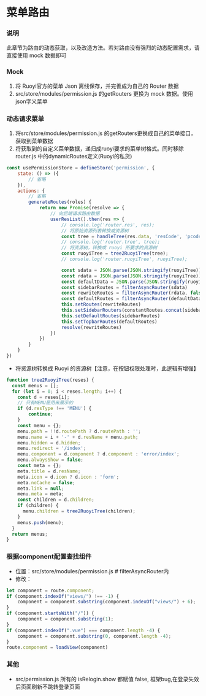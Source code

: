 # 菜单路由

### 说明

此章节为路由的动态获取，以及改造方法。若对路由没有强烈的动态配置需求，请直接使用 mock 数据即可

### Mock
1. 将 Ruoyi官方的菜单 Json 离线保存，并完善成为自己的 Router 数据
2. src/store/modules/permission.js 的getRouters 更换为 mock 数据。使用json字义菜单

### 动态请求菜单
1. 将src/store/modules/permission.js 的getRouters更换成自己的菜单接口，获取到菜单数据
2. 将获取到的自定义菜单数据，递归成ruoyi要求的菜单树格式。同时移除 router.js 中的dynamicRoutes定义(Ruoyi的私货)
```javascript
const usePermissionStore = defineStore('permission', {
    state: () => ({
        // 省略
    }),
    actions: {
        // 省略
        generateRoutes(roles) {
            return new Promise(resolve => {
                // 向后端请求路由数据
                userResList().then(res => {
                    // console.log('router.res', res);
                    // 将原始资源列表转换成资源树
                    const tree = handleTree(res.data, 'resCode', 'pcode');
                    // console.log('router.tree', tree);
                    // 将资源树，转换成 ruoyi 所要求的资源树
                    const ruoyiTree = tree2RuoyiTree(tree);
                    // console.log('router.ruoyiTree', ruoyiTree);

                    const sdata = JSON.parse(JSON.stringify(ruoyiTree))
                    const rdata = JSON.parse(JSON.stringify(ruoyiTree))
                    const defaultData = JSON.parse(JSON.stringify(ruoyiTree))
                    const sidebarRoutes = filterAsyncRouter(sdata)
                    const rewriteRoutes = filterAsyncRouter(rdata, false, true)
                    const defaultRoutes = filterAsyncRouter(defaultData)
                    this.setRoutes(rewriteRoutes)
                    this.setSidebarRouters(constantRoutes.concat(sidebarRoutes))
                    this.setDefaultRoutes(sidebarRoutes)
                    this.setTopbarRoutes(defaultRoutes)
                    resolve(rewriteRoutes)
                })
            })
        }
    }
})

```
- 将资源树转换成 Ruoyi 的资源树【注意，在按钮权限处理时，此逻辑有增强】
```javascript
function tree2RuoyiTree(reses) {
  const menus = [];
  for (let i = 0; i < reses.length; i++) {
    const d = reses[i];
    // 只有MENU是用来展示的
    if (d.resType !== 'MENU') {
        continue;
    }
    const menu = {};
    menu.path = !!d.routePath ? d.routePath : '';
    menu.name = i + '-' + d.resName + menu.path;
    menu.hidden = d.hidden;
    menu.redirect = '/index';
    menu.component = d.component ? d.component : 'error/index';
    menu.alwaysShow = false;
    const meta = {};
    meta.title = d.resName;
    meta.icon = d.icon ? d.icon : 'form';
    meta.noCache = false;
    meta.link = null;
    menu.meta = meta;
    const children = d.children;
    if (children) {
      menu.children = tree2RuoyiTree(children);
    }
    menus.push(menu);
  }
  return menus;
}
```


### 根据component配置查找组件
- 位置：src/store/modules/permission.js # filterAsyncRouter内
- 修改：
```javascript
let component = route.component;
if (component.indexOf("views/") !== -1) {
    component = component.substring(component.indexOf("views/") + 6);
}
if (component.startsWith("/")) {
    component = component.substring(1);
}
if (component.indexOf(".vue") === component.length -4) {
    component = component.substring(0, component.length -4);
}
route.component = loadView(component)
```

### 其他

- src/permission.js 所有的 isRelogin.show 都赋值 false, 框架bug,在登录失效后页面刷新不跳转登录页面

